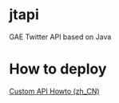 jtapi
=====

GAE Twitter API based on Java

How to deploy
=====

[Custom API Howto (zh_CN)](https://github.com/mariotaku/twidere/wiki/Custom-API-Howto-(zh_CN)#jtapi)

